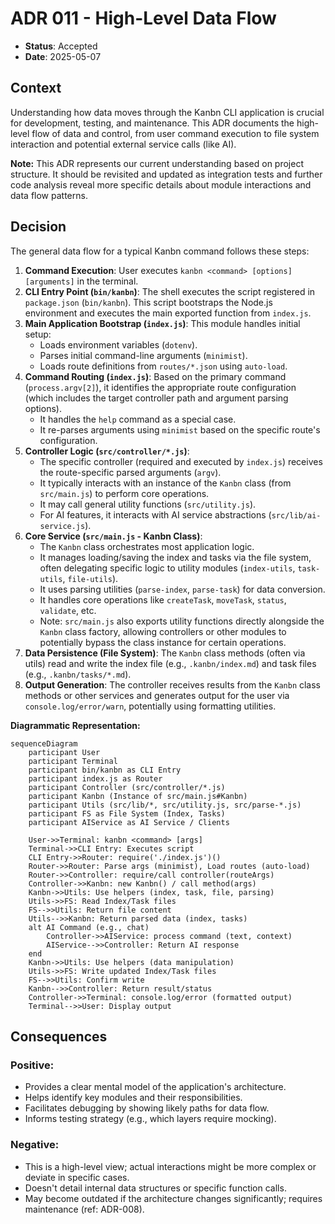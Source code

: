 # ADR 011 - High-Level Data Flow

- **Status**: Accepted
- **Date**: 2025-05-07

## Context

Understanding how data moves through the Kanbn CLI application is crucial for development, testing, and maintenance. This ADR documents the high-level flow of data and control, from user command execution to file system interaction and potential external service calls (like AI).

**Note:** This ADR represents our current understanding based on project structure. It should be revisited and updated as integration tests and further code analysis reveal more specific details about module interactions and data flow patterns.


## Decision

The general data flow for a typical Kanbn command follows these steps:

1.  **Command Execution**: User executes `kanbn <command> [options] [arguments]` in the terminal.
2.  **CLI Entry Point (`bin/kanbn`)**: The shell executes the script registered in `package.json` (`bin/kanbn`). This script bootstraps the Node.js environment and executes the main exported function from `index.js`.
3.  **Main Application Bootstrap (`index.js`)**: This module handles initial setup:
    *   Loads environment variables (`dotenv`).
    *   Parses initial command-line arguments (`minimist`).
    *   Loads route definitions from `routes/*.json` using `auto-load`.
4.  **Command Routing (`index.js`)**: Based on the primary command (`process.argv[2]`), it identifies the appropriate route configuration (which includes the target controller path and argument parsing options).
    *   It handles the `help` command as a special case.
    *   It re-parses arguments using `minimist` based on the specific route's configuration.
5.  **Controller Logic (`src/controller/*.js`)**:
    *   The specific controller (required and executed by `index.js`) receives the route-specific parsed arguments (`argv`).
    *   It typically interacts with an instance of the `Kanbn` class (from `src/main.js`) to perform core operations.
    *   It may call general utility functions (`src/utility.js`).
    *   For AI features, it interacts with AI service abstractions (`src/lib/ai-service.js`).
6.  **Core Service (`src/main.js` - Kanbn Class)**:
    *   The `Kanbn` class orchestrates most application logic.
    *   It manages loading/saving the index and tasks via the file system, often delegating specific logic to utility modules (`index-utils`, `task-utils`, `file-utils`).
    *   It uses parsing utilities (`parse-index`, `parse-task`) for data conversion.
    *   It handles core operations like `createTask`, `moveTask`, `status`, `validate`, etc.
    *   Note: `src/main.js` also exports utility functions directly alongside the `Kanbn` class factory, allowing controllers or other modules to potentially bypass the class instance for certain operations.
7.  **Data Persistence (File System)**: The `Kanbn` class methods (often via utils) read and write the index file (e.g., `.kanbn/index.md`) and task files (e.g., `.kanbn/tasks/*.md`).
8.  **Output Generation**: The controller receives results from the `Kanbn` class methods or other services and generates output for the user via `console.log/error/warn`, potentially using formatting utilities.

**Diagrammatic Representation:**

```mermaid
sequenceDiagram
    participant User
    participant Terminal
    participant bin/kanbn as CLI Entry
    participant index.js as Router
    participant Controller (src/controller/*.js)
    participant Kanbn (Instance of src/main.js#Kanbn)
    participant Utils (src/lib/*, src/utility.js, src/parse-*.js)
    participant FS as File System (Index, Tasks)
    participant AIService as AI Service / Clients

    User->>Terminal: kanbn <command> [args]
    Terminal->>CLI Entry: Executes script
    CLI Entry->>Router: require('./index.js')()
    Router->>Router: Parse args (minimist), Load routes (auto-load)
    Router->>Controller: require/call controller(routeArgs)
    Controller->>Kanbn: new Kanbn() / call method(args)
    Kanbn->>Utils: Use helpers (index, task, file, parsing)
    Utils->>FS: Read Index/Task files
    FS-->>Utils: Return file content
    Utils-->>Kanbn: Return parsed data (index, tasks)
    alt AI Command (e.g., chat)
        Controller->>AIService: process command (text, context)
        AIService-->>Controller: Return AI response
    end
    Kanbn->>Utils: Use helpers (data manipulation)
    Utils->>FS: Write updated Index/Task files
    FS-->>Utils: Confirm write
    Kanbn-->>Controller: Return result/status
    Controller->>Terminal: console.log/error (formatted output)
    Terminal-->>User: Display output
```
## Consequences

### Positive:

*   Provides a clear mental model of the application's architecture.
*   Helps identify key modules and their responsibilities.
*   Facilitates debugging by showing likely paths for data flow.
*   Informs testing strategy (e.g., which layers require mocking).

### Negative:

*   This is a high-level view; actual interactions might be more complex or deviate in specific cases.
*   Doesn't detail internal data structures or specific function calls.
*   May become outdated if the architecture changes significantly; requires maintenance (ref: ADR-008).
